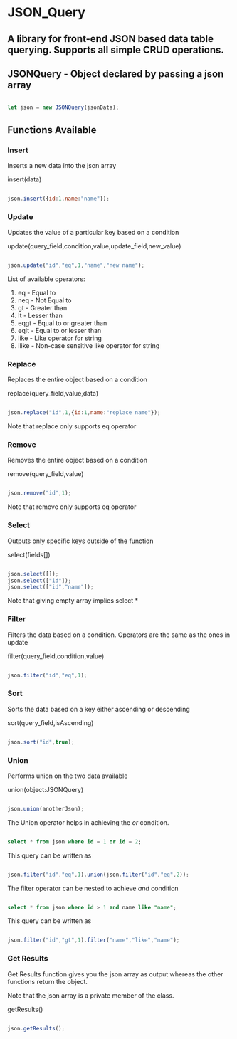 # JSON_Query
A library for front-end JSON based data table querying. Supports all simple CRUD operations.
---
## JSONQuery - Object declared by passing a json array

```javascript

let json = new JSONQuery(jsonData);

```

## Functions Available

### Insert

Inserts a new data into the json array

insert(data)

```javascript

json.insert({id:1,name:"name"});

```

### Update

Updates the value of a particular key based on a condition

update(query_field,condition,value,update_field,new_value)

```javascript

json.update("id","eq",1,"name","new name");

```

List of available operators:
1. eq - Equal to
2. neq - Not Equal to
3. gt - Greater than
4. lt - Lesser than
5. eqgt - Equal to or greater than
6. eqlt - Equal to or lesser than
7. like - Like operator for string
8. ilike - Non-case sensitive like operator for string

### Replace

Replaces the entire object based on a condition

replace(query_field,value,data)

```javascript

json.replace("id",1,{id:1,name:"replace name"});

```

Note that replace only supports eq operator

### Remove

Removes the entire object based on a condition

remove(query_field,value)

```javascript

json.remove("id",1);

```

Note that remove only supports eq operator

### Select

Outputs only specific keys outside of the function

select(fields[])

```javascript

json.select([]);
json.select(["id"]);
json.select(["id","name"]);

```

Note that giving empty array implies select *

### Filter

Filters the data based on a condition. Operators are the same as the ones in update

filter(query_field,condition,value)

```javascript

json.filter("id","eq",1);

```

### Sort

Sorts the data based on a key either ascending or descending

sort(query_field,isAscending)

```javascript

json.sort("id",true);

```

### Union

Performs union on the two data available

union(object:JSONQuery)

```javascript

json.union(anotherJson);

```

The Union operator helps in achieving the *or* condition.

```sql

select * from json where id = 1 or id = 2;

```

This query can be written as

```javascript

json.filter("id","eq",1).union(json.filter("id","eq",2));

```

The filter operator can be nested to achieve *and* condition

```sql

select * from json where id > 1 and name like "name";

```

This query can be written as

```javascript

json.filter("id","gt",1).filter("name","like","name");

```

### Get Results

Get Results function gives you the json array as output whereas the other functions return the object.

Note that the json array is a private member of the class.

getResults()

```javascript

json.getResults();

```